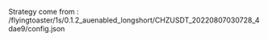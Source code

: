 Strategy come from : /flyingtoaster/1s/0.1.2_auenabled_longshort/CHZUSDT_20220807030728_4dae9/config.json